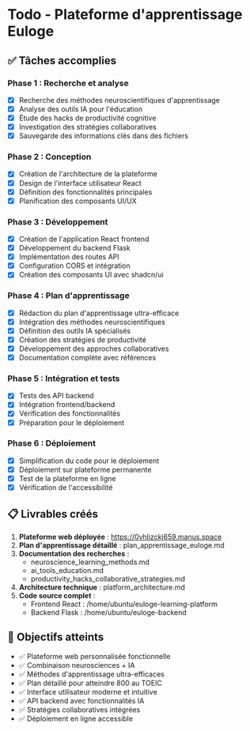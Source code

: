 # Todo - Plateforme d'apprentissage Euloge

## ✅ Tâches accomplies

### Phase 1 : Recherche et analyse
- [x] Recherche des méthodes neuroscientifiques d'apprentissage
- [x] Analyse des outils IA pour l'éducation
- [x] Étude des hacks de productivité cognitive
- [x] Investigation des stratégies collaboratives
- [x] Sauvegarde des informations clés dans des fichiers

### Phase 2 : Conception
- [x] Création de l'architecture de la plateforme
- [x] Design de l'interface utilisateur React
- [x] Définition des fonctionnalités principales
- [x] Planification des composants UI/UX

### Phase 3 : Développement
- [x] Création de l'application React frontend
- [x] Développement du backend Flask
- [x] Implémentation des routes API
- [x] Configuration CORS et intégration
- [x] Création des composants UI avec shadcn/ui

### Phase 4 : Plan d'apprentissage
- [x] Rédaction du plan d'apprentissage ultra-efficace
- [x] Intégration des méthodes neuroscientifiques
- [x] Définition des outils IA spécialisés
- [x] Création des stratégies de productivité
- [x] Développement des approches collaboratives
- [x] Documentation complète avec références

### Phase 5 : Intégration et tests
- [x] Tests des API backend
- [x] Intégration frontend/backend
- [x] Vérification des fonctionnalités
- [x] Préparation pour le déploiement

### Phase 6 : Déploiement
- [x] Simplification du code pour le déploiement
- [x] Déploiement sur plateforme permanente
- [x] Test de la plateforme en ligne
- [x] Vérification de l'accessibilité

## 📋 Livrables créés

1. **Plateforme web déployée** : https://0vhlizckj659.manus.space
2. **Plan d'apprentissage détaillé** : plan_apprentissage_euloge.md
3. **Documentation des recherches** : 
   - neuroscience_learning_methods.md
   - ai_tools_education.md
   - productivity_hacks_collaborative_strategies.md
4. **Architecture technique** : platform_architecture.md
5. **Code source complet** : 
   - Frontend React : /home/ubuntu/euloge-learning-platform
   - Backend Flask : /home/ubuntu/euloge-backend

## 🎯 Objectifs atteints

- ✅ Plateforme web personnalisée fonctionnelle
- ✅ Combinaison neurosciences + IA
- ✅ Méthodes d'apprentissage ultra-efficaces
- ✅ Plan détaillé pour atteindre 800 au TOEIC
- ✅ Interface utilisateur moderne et intuitive
- ✅ API backend avec fonctionnalités IA
- ✅ Stratégies collaboratives intégrées
- ✅ Déploiement en ligne accessible

